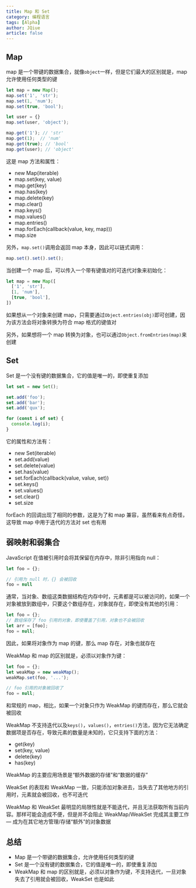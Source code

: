 ```yaml
---
title: Map 和 Set
category: 编程语言
tags: [Alpha]
author: JQiue
article: false
---
```


## Map

map 是一个带键的数据集合，就像`object`一样，但是它们最大的区别就是，map 允许使用任何类型的键

```js
let map = new Map();
map.set('1', 'str');
map.set(1, 'num');
map.set(true, 'bool');

let user = {}
map.set(user, 'object');

map.get('1'); // 'str'
map.get(1);  // 'num'
map.get(true); // 'bool'
map.get(user); // 'object'
```

这是 map 方法和属性：

+ new Map(iterable)
+ map.set(key, value)
+ map.get(key)
+ map.has(key)
+ map.delete(key)
+ map.clear()
+ map.keys()
+ map.values()
+ map.entries()
+ map.forEach(callback(value, key, map)))
+ map.size

另外，`map.set()`调用会返回 map 本身，因此可以链式调用：

```js
map.set().set().set();
```

当创建一个 map 后，可以传入一个带有键值对的可迭代对象来初始化：

```js
let map = new Map([
  ['1', 'str'],
  [1, 'num'],
  [true, 'bool'],
])
```

如果想从一个对象来创建 map，只需要通过`Object.entries(obj)`即可创建，因为该方法会将对象转换为符合 map 格式的键值对

另外，如果想将一个 map 转换为对象，也可以通过`Object.fromEntries(map)`来创建

## Set

Set 是一个没有键的数据集合，它的值是唯一的，即使重复添加

```js
let set = new Set();

set.add('foo');
set.add('bar');
set.add('qux');

for (const i of set) {
  console.log(i);
}
```

它的属性和方法有：

+ new Set(iterable)
+ set.add(value)
+ set.delete(value)
+ set.has(value)
+ set.forEach(callback(value, value, set))
+ set.keys()
+ set.values()
+ set.clear()
+ set.size

forEach 的回调出现了相同的参数，这是为了和 map 兼容，虽然看来有点奇怪，这导致 map 中用于迭代的方法对 set 也有用

## 弱映射和弱集合

JavaScript 在值被引用时会将其保留在内存中，除非引用指向 null：

```js
let foo = {};

// 引用为 null 时，{} 会被回收
foo = null
```

通常，当对象、数组这类数据结构在内存中时，元素都是可以被访问的，如果一个对象被放到数组中，只要这个数组存在，对象就存在，即使没有其他的引用：

```js
let foo = {};
// 数组保存了 foo 引用的对象，即使覆盖了引用，对象也不会被回收
let arr = [foo];
foo = null;
```

因此，如果将对象作为 map 的键，那么 map 存在，对象也就存在

WeakMap 和 map 的区别就是，必须以对象作为键：

```js
let foo = {};
let weakMap = new weakMap();
weakMap.set(foo, '...');

// foo 引用的对象被回收了
foo = null;
```

和常规的 map，相比，如果一个对象只作为 WeakMap 的键而存在，那么它就会被回收

WeakMap 不支持迭代以及`keys()`，`values()`，`entries()`方法，因为它无法确定数据项是否存在，导致元素的数量是未知的，它只支持下面的方法：

+ get(key)
+ set(key, value)
+ delete(key)
+ has(key)

WeakMap 的主要应用场景是“额外数据的存储”和“数据的缓存”

WeakSet 的表现和 WeakMap 一致，只能添加对象进去，当失去了其他地方的引用时，元素就会被回收，也不可迭代

WeakMap 和 WeakSet 最明显的局限性就是不能迭代，并且无法获取所有当前内容。那样可能会造成不便，但是并不会阻止 WeakMap/WeakSet 完成其主要工作 — 成为在其它地方管理/存储“额外”的对象数据

## 总结

+ Map 是一个带键的数据集合，允许使用任何类型的键
+ Set 是一个没有键的数据集合，它的值是唯一的，即使重复添加
+ WeakMap 和 map 的区别就是，必须以对象作为键，不支持迭代，一旦对象失去了引用就会被回收，WeakSet 也是如此

